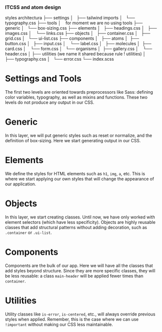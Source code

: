 ### ITCSS and atom design

styles architectura
├── settings
│   ├── tailwind imports
│   └── typography.css
├── tools
│    for moment we are no using tools
├── generic
│   └── box-sizing.css
├── elements
│   ├── headings.css
│   ├── images.css
│    └── links.css
├── objects
│   ├── container.css
│   ├── grid.css
│   └── ui-list.css
├── components
│   ├── atoms
│      ├── button.css
│      ├── input.css
│      └── label.css
│   ├── molecules
│       ├── card.css
│       └── form.css
│   └── organisms
│       ├── gallery.css
│       └── header.css
│
├── utilities (we name it shared because rule ! utilities)
│   ├── typography.css
│   └── error.css
└── index.scss

# Settings and Tools

The first two levels are oriented towards preprocessors like Sass: defining color variables, typography, as well as mixins and functions. These two levels do not produce any output in our CSS.

# Generic

In this layer, we will put generic styles such as reset or normalize, and the definition of box-sizing. Here we start generating output in our CSS.

# Elements

We define the styles for HTML elements such as `h1`, `img`, `a`, etc. This is where we start applying our own styles that will change the appearance of our application.

# Objects

In this layer, we start creating classes. Until now, we have only worked with element selectors (which have less specificity). Objects are highly reusable classes that add structural patterns without adding decoration, such as `.container` or `.ui-list`.

# Components

Components are the bulk of our app. Here we will have all the classes that add styles beyond structure. Since they are more specific classes, they will be less reusable: a class `main-header` will be applied fewer times than `container`.

# Utilities

Utility classes like `is-error`, `is-centered`, etc., will always override previous styles when applied. Remember, this is the case where we can use `!important` without making our CSS less maintainable.
